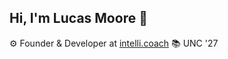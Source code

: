 ## Hi, I'm Lucas Moore 👋

:gear: Founder & Developer at [intelli.coach](https://intellicoach.tech/)
:books: UNC '27
